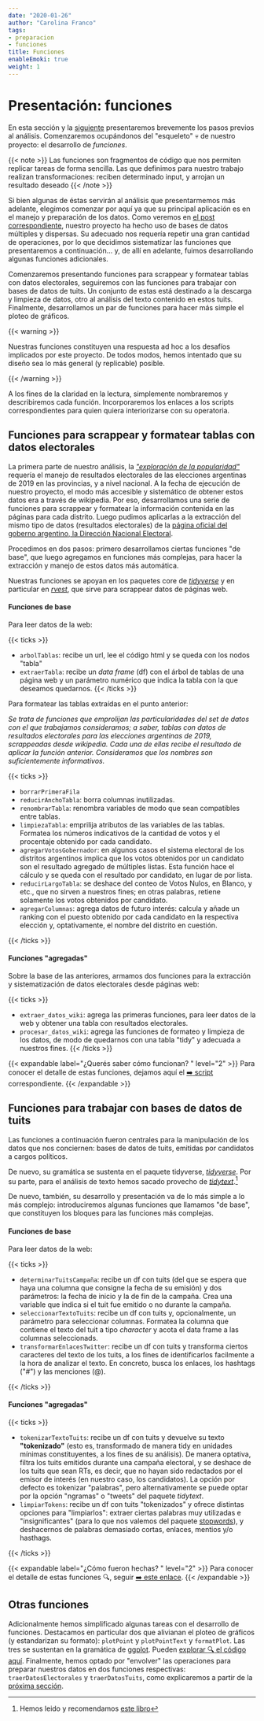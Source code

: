 ```yaml
---
date: "2020-01-26"
author: "Carolina Franco"
tags:
- preparacion
- funciones
title: Funciones
enableEmoki: true
weight: 1
---
```


# Presentación: funciones

En esta sección y la [siguiente](../preparacion_datos/) presentaremos brevemente los pasos previos al análisis. Comenzaremos ocupándonos del "esqueleto" :skull: de nuestro proyecto: el desarrollo de _funciones_. 

{{< note >}}
Las funciones son fragmentos de código que nos permiten replicar tareas de forma sencilla. Las que definimos para nuestro trabajo realizan transformaciones: reciben determinado input, y arrojan un resultado deseado
{{< /note >}}

Si bien algunas de éstas servirán al análisis que presentarmemos más adelante, elegimos comenzar por aquí ya que su principal aplicación es en el manejo y preparación de los datos. Como veremos en [el post correspondiente](/preparacion_datos/), nuestro proyecto ha hecho uso de bases de datos múltiples y dispersas. Su adecuado nos requería repetir una gran cantidad de operaciones, por lo que decidimos sistematizar las funciones que presentaremos a continuación... y, de allí en adelante, fuimos desarrollando algunas funciones adicionales. 

Comenzaremos presentando funciones para scrappear y formatear tablas con datos electorales, seguiremos con las funciones para trabajar con bases de datos de tuits. Un conjunto de estas está destinado a la descarga y limpieza de datos, otro al análisis del texto contenido en estos tuits. Finalmente, desarrollamos un par de funciones para hacer más simple el ploteo de gráficos. 

{{< warning >}}

Nuestras funciones constituyen una respuesta ad hoc a los desafíos implicados por este proyecto. De todos modos, hemos intentado que su diseño sea lo más general (y replicable) posible. 

{{< /warning >}}

A los fines de la claridad en la lectura, simplemente nombraremos y describiremos cada función. Incorporaremos los enlaces a los scripts correspondientes para quien quiera interiorizarse con su operatoria. 


## Funciones para scrappear y formatear tablas con datos electorales

La primera parte de nuestro análisis, la _["exploración de la popularidad"](/explorando_popularidad/)_ requería el manejo de resultados electorales de las elecciones argentinas de 2019 en las provincias, y a nivel nacional. A la fecha de ejecución de nuestro proyecto, el modo más accesible y sistemático de obtener estos datos era a través de wikipedia. Por eso, desarrollamos una serie de funciones para scrappear y formatear la información contenida en las páginas para cada distrito. Luego pudimos aplicarlas a la extracción del mismo tipo de datos (resultados electorales) de la [página oficial del goberno argentino, la  Dirección Nacional Electoral](https://www.argentina.gob.ar/interior/dine/resultados-y-estadisticas/elecciones-2019).

Procedimos en dos pasos: primero desarrollamos ciertas funciones "de base", que luego agregamos en funciones más complejas, para hacer la extracción y manejo de estos datos más automática. 

Nuestras funciones se apoyan en los paquetes core de  _[tidyverse](https://www.tidyverse.org/)_ y en particular en _[rvest](https://rvest.tidyverse.org/)_, que sirve para scrappear datos de páginas web. 

#### Funciones de base

Para leer datos de la web:

{{< ticks >}}
* `arbolTablas`: recibe un url, lee el código html y se queda con los nodos "tabla"
* `extraerTabla`: recibe un _data frame_ (df) con el árbol de tablas de una página web y un parámetro numérico que indica la tabla con la que deseamos quedarnos.
{{< /ticks >}}

Para formatear las tablas extraídas en el punto anterior:

_Se trata de funciones que emprolijan las particularidades del set de datos con el que trabajamos consideramos; a saber, tablas con datos de resultados electorales para las elecciones argentinas de 2019, scrappeadas desde wikipedia. Cada una de ellas recibe el resultado de aplicar la función anterior. Consideramos que los nombres son suficientemente informativos._

{{< ticks >}}

* `borrarPrimeraFila`
* `reducirAnchoTabla`: borra columnas inutilizadas.
* `renombrarTabla`: renombra variables de modo que sean compatibles entre tablas.
* `limpiezaTabla`: emprilija atributos de las variables de las tablas. Formatea los números indicativos de la cantidad de votos y el procentaje obtenido por cada candidato.
* `agregarVotosGobernador`: en algunos casos el sistema electoral de los distritos argentinos implica que los votos obtenidos por un candidato son el resultado agregado de múltiples listas. Esta función hace el cálculo y se queda con el resultado por candidato, en lugar de por lista.
* `reducirLargoTabla`: se deshace del conteo de Votos Nulos, en Blanco, y etc., que no sirven a nuestros fines; en otras palabras, retiene solamente los votos obtenidos por candidato. 
* `agregarColumnas`: agrega datos de futuro interés: calcula y añade un ranking con el puesto obtenido por cada candidato en la respectiva elección y, optativamente, el nombre del distrito en cuestión. 

 
{{< /ticks >}}

#### Funciones "agregadas"

Sobre la base de las anteriores, armamos dos funciones para la extracción y sistematización de datos electorales desde páginas web:

{{< ticks >}}
* `extraer_datos_wiki`: agrega las primeras funciones, para leer datos de la web y obtener una tabla con resultados electorales. 
* `procesar_datos_wiki`: agrega las funciones de formateo y limpieza de los datos, de modo de quedarnos con una tabla "tidy" y adecuada a nuestros fines.
{{< /ticks >}}

{{< expandable label="¿Querés saber cómo funcionan? "  level="2"  >}}
Para conocer el detalle de estas funciones, dejamos aquí el  [:arrow_right: script](https://github.com/CVFH/Tuits_arg_2019/blob/master/Modules/tablasElectorales.R) correspondiente.
{{< /expandable >}}

## Funciones para trabajar con bases de datos de tuits

Las funciones a continuación fueron centrales para la manipulación de los datos que nos conciernen: bases de datos de tuits, emitidas por candidatos a cargos políticos.

De nuevo, su gramática se sustenta en el paquete tidyverse, _[tidyverse](https://www.tidyverse.org/)_. Por su parte, para el análisis de texto hemos sacado provecho de _[tidytext](https://www.tidyverse.org/)_.[^1]

De nuevo, también, su desarrollo y presentación va de lo más simple a lo más complejo: introduciremos algunas funciones que llamamos "de base", que constituyen los bloques para las funciones más complejas.

#### Funciones de base

Para leer datos de la web:

{{< ticks >}}
* `determinarTuitsCampaña`: recibe un df con tuits (del que se espera que haya una columna que consigne la fecha de su emisión) y dos parámetros: la fecha de inicio y la de fin de la campaña. Crea una variable que indica si el tuit fue emitido o no durante la campaña.
* `seleccionarTextoTuits`: recibe un df con tuits y, opcionalmente, un parámetro para seleccionar columnas. Formatea la columna que contiene el texto del tuit a tipo _character_ y acota el data frame a las columnas seleccionads.
* `transformarEnlacesTwitter`: recibe un df con tuits y transforma ciertos caracteres del texto de los tuits, a los fines de identificarlos facilmente a la hora de analizar el texto. En concreto, busca los enlaces, los hashtags ("#") y las menciones (@).

{{< /ticks >}}

#### Funciones "agregadas"

{{< ticks >}}
* `tokenizarTextoTuits`: recibe un df con tuits y devuelve su texto **"tokenizado"** (esto es, transformado de manera tidy en unidades mínimas constituyentes, a los fines de su análisis). De manera optativa, filtra los tuits emitidos durante una campaña electoral, y se deshace de los tuits que sean RTs, es decir, que no hayan sido redactados por el emisor de interés (en nuestro caso, los candidatos). La opción por defecto es tokenizar "palabras", pero alternativamente se puede optar por la opción "ngramas" o "tweets" del paquete _tidytext_.
* `limpiarTokens`: recibe un df con tuits "tokenizados" y ofrece distintas opciones para "limpiarlos": extraer ciertas palabras muy utilizadas e "insignificantes" (para lo que nos valemos del paquete [stopwords](https://www.rdocumentation.org/packages/stopwords)), y deshacernos de palabras demasiado cortas, enlaces, mentios y/o hasthags.

{{< /ticks >}}

{{< expandable label="¿Cómo fueron hechas? "  level="2"  >}}
Para conocer el detalle de estas funciones :mag:, seguir  [:arrow_right: este enlace](https://github.com/CVFH/Tuits_arg_2019/blob/master/Modules/tuitsCandidatos.R).
{{< /expandable >}}


## Otras funciones

Adicionalmente hemos simplificado algunas tareas con el desarrollo de funciones. Destacamos en particular dos que alivianan el ploteo de gráficos (y estandarizan su formato): `plotPoint` y `plotPointText` y `formatPlot`. 
Las tres se sustentan en la gramática de [ggplot](https://ggplot2.tidyverse.org/). 
Pueden [explorar :mag: el código aquí](https://github.com/CVFH/Tuits_arg_2019/blob/master/Modules/funcionesGraficos.R).
Finalmente, hemos optado por "envolver" las operaciones para preparar nuestros datos en dos funciones respectivas: `traerDatosElectorales` y `traerDatosTuits`, como explicaremos a partir de la [próxima sección](/preparacion_datos). 


[^1]: Hemos leido y recomendamos [este libro](https://www.tidytextmining.com/)